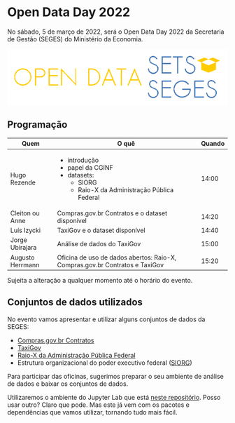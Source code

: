 # Open Data Day 2022

No sábado, 5 de março de 2022, será o Open Data Day 2022 da Secretaria
de Gestão (SEGES) do Ministério da Economia.

![OPEN DATASETS SEGES](public/assets/images/open-datasets-seges.png)

## Programação

| Quem | O quê | Quando |
|---|---|---|
| Hugo Rezende | <ul><li>introdução</li><li>papel da CGINF</li><li>datasets: <ul><li>SIORG</li><li>Raio-X da Administração Pública Federal</li></ul></ul> | 14:00 |
| Cleiton ou Anne | Compras.gov.br Contratos e o dataset disponível | 14:20 |
| Luís Izycki | TaxiGov e o dataset disponível | 14:40 |
| Jorge Ubirajara | Análise de dados do TaxiGov | 15:00 |
| Augusto Herrmann | Oficina de uso de dados abertos: Raio-X, Compras.gov.br Contratos e TaxiGov | 15:20 |

Sujeita a alteração a qualquer momento até o horário do evento.

## Conjuntos de dados utilizados

No evento vamos apresentar e utilizar alguns conjuntos de dados da SEGES:

* [Compras.gov.br Contratos](https://dados.gov.br/dataset/comprasnet-contratos)
* [TaxiGov](https://dados.gov.br/dataset/corridas-do-taxigov)
* [Raio-X da Administração Pública Federal](https://dados.gov.br/dataset/raio-x-da-administracao-publica-federal)
* Estrutura organizacional do poder executivo federal
([SIORG](https://dados.gov.br/dataset/siorg))

Para participar das oficinas, sugerimos preparar o seu ambiente de
análise de dados e baixar os conjuntos de dados.

Utilizaremos o ambiente do Jupyter Lab que está
[neste repositório](https://github.com/augusto-herrmann/docker-jupyter-extensible).
Posso usar outro? Claro que pode. Mas este já vem com os pacotes e
dependências que vamos utilizar, tornando tudo mais fácil.
